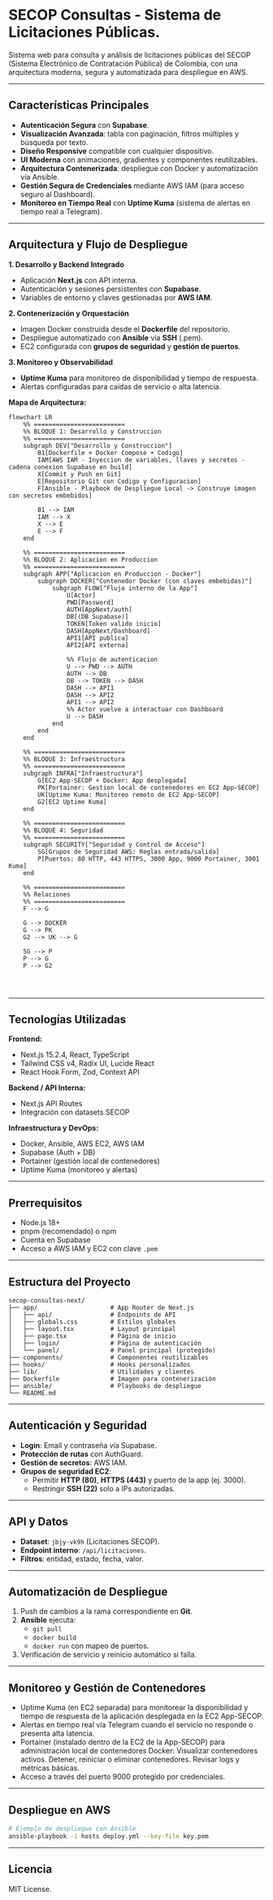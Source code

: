 # SECOP Consultas - Sistema de Licitaciones Públicas.

Sistema web para consulta y análisis de licitaciones públicas del SECOP (Sistema Electrónico de Contratación Pública) de Colombia, con una arquitectura moderna, segura y automatizada para despliegue en AWS.

---

## Características Principales

- **Autenticación Segura** con **Supabase**.
- **Visualización Avanzada**: tabla con paginación, filtros múltiples y búsqueda por texto.
- **Diseño Responsive** compatible con cualquier dispositivo.
- **UI Moderna** con animaciones, gradientes y componentes reutilizables.
- **Arquitectura Contenerizada**: despliegue con Docker y automatización vía Ansible.
- **Gestión Segura de Credenciales** mediante AWS IAM (para acceso seguro al Dashboard).
- **Monitoreo en Tiempo Real** con **Uptime Kuma** (sistema de alertas en tiempo real a Telegram).

---

## Arquitectura y Flujo de Despliegue

**1. Desarrollo y Backend Integrado**  
- Aplicación **Next.js** con API interna.  
- Autenticación y sesiones persistentes con **Supabase**.  
- Variables de entorno y claves gestionadas por **AWS IAM**.  

**2. Contenerización y Orquestación**  
- Imagen Docker construida desde el **Dockerfile** del repositorio.  
- Despliegue automatizado con **Ansible** vía **SSH** (.pem).  
- EC2 configurada con **grupos de seguridad** y **gestión de puertos**.  

**3. Monitoreo y Observabilidad**  
- **Uptime Kuma** para monitoreo de disponibilidad y tiempo de respuesta.  
- Alertas configuradas para caídas de servicio o alta latencia.  

**Mapa de Arquitectura:**

```mermaid
flowchart LR
    %% =========================
    %% BLOQUE 1: Desarrollo y Construccion
    %% =========================
    subgraph DEV["Desarrollo y Construccion"]
        B1[Dockerfile + Docker Compose + Codigo]
        IAM[AWS IAM - Inyeccion de variables, llaves y secretos - cadena conexion Supabase en build]
        X[Commit y Push en Git]
        E[Repositorio Git con Codigo y Configuracion]
        F[Ansible - Playbook de Despliegue Local -> Construye imagen con secretos embebidos]
        
        B1 --> IAM
        IAM --> X
        X --> E
        E --> F
    end

    %% =========================
    %% BLOQUE 2: Aplicacion en Produccion
    %% =========================
    subgraph APP["Aplicacion en Produccion - Docker"]
        subgraph DOCKER["Contenedor Docker (con claves embebidas)"]
            subgraph FLOW["Flujo interno de la App"]
                U[Actor]
                PWD[Password]
                AUTH[AppNext/auth]
                DB[(DB Supabase)]
                TOKEN[Token valido inicio]
                DASH[AppNext/Dashboard]
                API1[API publica]
                API2[API externa]

                %% Flujo de autenticacion
                U --> PWD --> AUTH
                AUTH --> DB
                DB --> TOKEN --> DASH
                DASH --> API1
                DASH --> API2
                API1 --> API2
                %% Actor vuelve a interactuar con Dashboard
                U --> DASH
            end
        end
    end

    %% =========================
    %% BLOQUE 3: Infraestructura
    %% =========================
    subgraph INFRA["Infraestructura"]
        G[EC2 App-SECOP + Docker: App desplegada]
        PK[Portainer: Gestion local de contenedores en EC2 App-SECOP]
        UK[Uptime Kuma: Monitoreo remoto de EC2 App-SECOP]
        G2[EC2 Uptime Kuma]
    end

    %% =========================
    %% BLOQUE 4: Seguridad
    %% =========================
    subgraph SECURITY["Seguridad y Control de Acceso"]
        SG[Grupos de Seguridad AWS: Reglas entrada/salida]
        P[Puertos: 80 HTTP, 443 HTTPS, 3000 App, 9000 Portainer, 3001 Kuma]
    end

    %% =========================
    %% Relaciones
    %% =========================
    F --> G

    G --> DOCKER
    G --> PK
    G2 --> UK --> G

    SG --> P
    P --> G
    P --> G2




```

---
## Tecnologías Utilizadas

**Frontend:**  
- Next.js 15.2.4, React, TypeScript  
- Tailwind CSS v4, Radix UI, Lucide React  
- React Hook Form, Zod, Context API  

**Backend / API Interna:**  
- Next.js API Routes  
- Integración con datasets SECOP  

**Infraestructura y DevOps:**  
- Docker, Ansible, AWS EC2, AWS IAM  
- Supabase (Auth + DB)  
- Portainer (gestión local de contenedores)  
- Uptime Kuma (monitoreo y alertas)  

---

## Prerrequisitos

- Node.js 18+  
- pnpm (recomendado) o npm  
- Cuenta en Supabase  
- Acceso a AWS IAM y EC2 con clave `.pem`  

---

## Estructura del Proyecto

```
secop-consultas-next/
├── app/                    # App Router de Next.js
│   ├── api/                # Endpoints de API
│   ├── globals.css         # Estilos globales
│   ├── layout.tsx          # Layout principal
│   ├── page.tsx            # Página de inicio
│   ├── login/              # Página de autenticación
│   └── panel/              # Panel principal (protegido)
├── components/             # Componentes reutilizables
├── hooks/                  # Hooks personalizados
├── lib/                    # Utilidades y clientes
├── Dockerfile              # Imagen para contenerización
├── ansible/                # Playbooks de despliegue
└── README.md
```

---

## Autenticación y Seguridad

- **Login**: Email y contraseña vía Supabase.  
- **Protección de rutas** con AuthGuard.  
- **Gestión de secretos**: AWS IAM.  
- **Grupos de seguridad EC2**:
  - Permitir **HTTP (80)**, **HTTPS (443)** y puerto de la app (ej. 3000).
  - Restringir **SSH (22)** solo a IPs autorizadas.  

---

## API y Datos

- **Dataset**: `jbjy-vk9h` (Licitaciones SECOP).  
- **Endpoint interno**: `/api/licitaciones`.  
- **Filtros**: entidad, estado, fecha, valor.  

---

## Automatización de Despliegue

1. Push de cambios a la rama correspondiente en **Git**.  
2. **Ansible** ejecuta:
   - `git pull`
   - `docker build`
   - `docker run` con mapeo de puertos.
3. Verificación de servicio y reinicio automático si falla.  

---

## Monitoreo y Gestión de Contenedores

- Uptime Kuma (en EC2 separada) para monitorear la disponibilidad y tiempo de respuesta de la aplicación desplegada en la EC2 App-SECOP.
- Alertas en tiempo real vía Telegram cuando el servicio no responde o presenta alta latencia.
- Portainer (instalado dentro de la EC2 de la App-SECOP) para administración local de contenedores Docker:
Visualizar contenedores activos.
Detener, reiniciar o eliminar contenedores.
Revisar logs y métricas básicas.
- Acceso a través del puerto 9000 protegido por credenciales.
---

## Despliegue en AWS

```bash
# Ejemplo de despliegue con Ansible
ansible-playbook -i hosts deploy.yml --key-file key.pem
```

---

## Licencia

MIT License.
